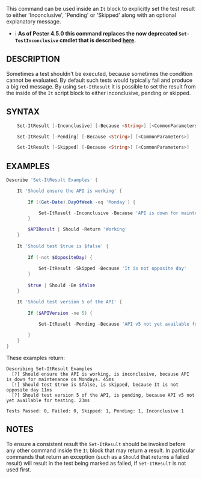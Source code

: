 This command can be used inside an `It` block to explicitly set the test result to either 'Inconclusive', 'Pending' or 'Skipped' along with an optional explanatory message. 

- :information_source: **As of Pester 4.5.0 this command replaces the now deprecated `Set-TestInconclusive` cmdlet that is described [here](Set-TestInconclusive).**

## DESCRIPTION

Sometimes a test shouldn't be executed, because sometimes the condition cannot be evaluated.
By default such tests would typically fail and produce a big red message.
By using `Set-ItResult` it is possible to set the result from the inside of the `It` script block to either inconclusive, pending or skipped.

## SYNTAX

```powershell
    Set-ItResult [-Inconclusive] [-Because <String>] [<CommonParameters>]

    Set-ItResult [-Pending] [-Because <String>] [<CommonParameters>]

    Set-ItResult [-Skipped] [-Because <String>] [<CommonParameters>]
```

## EXAMPLES

```powershell
Describe 'Set-ItResult Examples' {

    It 'Should ensure the API is working' {
        
        If ((Get-Date).DayOfWeek -eq 'Monday') {

            Set-ItResult -Inconclusive -Because 'API is down for maintenance on Mondays.' 
        }

        $APIResult | Should -Return 'Working'
    }
    
    It 'Should test $true is $false' {
        
        If (-not $OppositeDay) {
        
            Set-ItResult -Skipped -Because 'It is not opposite day'
        }
            
        $true | Should -Be $false        
    }

    It 'Should test version 5 of the API' {
        
        If ($APIVersion -ne 5) {
        
            Set-ItResult -Pending -Because 'API v5 not yet available for testing.'

        }
    }
}
```

These examples return:

```
Describing Set-ItResult Examples
  [?] Should ensure the API is working, is inconclusive, because API is down for maintenance on Mondays. 45ms
  [!] Should test $true is $false, is skipped, because It is not opposite day 11ms
  [?] Should test version 5 of the API, is pending, because API v5 not yet available for testing. 23ms

Tests Passed: 0, Failed: 0, Skipped: 1, Pending: 1, Inconclusive 1
```

## NOTES

To ensure a consistent result the `Set-ItResult` should be invoked before any other command inside the `It` block that may return a result. In particular commands that return an exception (such as a `Should` that returns a failed result) will result in the test being marked as failed, if `Set-ItResult` is not used first.
